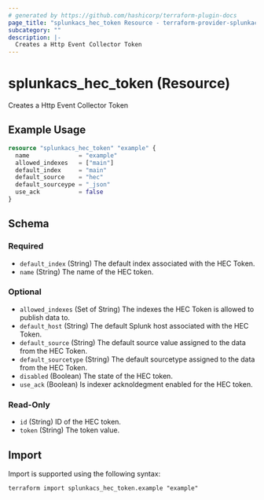 ```yaml
---
# generated by https://github.com/hashicorp/terraform-plugin-docs
page_title: "splunkacs_hec_token Resource - terraform-provider-splunkacs"
subcategory: ""
description: |-
  Creates a Http Event Collector Token
---
```


# splunkacs_hec_token (Resource)

Creates a Http Event Collector Token

## Example Usage

```terraform
resource "splunkacs_hec_token" "example" {
  name              = "example"
  allowed_indexes   = ["main"]
  default_index     = "main"
  default_source    = "hec"
  default_sourceype = "_json"
  use_ack           = false
}
```

<!-- schema generated by tfplugindocs -->
## Schema

### Required

- `default_index` (String) The default index associated with the HEC Token.
- `name` (String) The name of the HEC token.

### Optional

- `allowed_indexes` (Set of String) The indexes the HEC Token is allowed to publish data to.
- `default_host` (String) The default Splunk host associated with the HEC Token.
- `default_source` (String) The default source value assigned to the data from the HEC Token.
- `default_sourcetype` (String) The default sourcetype assigned to the data from the HEC Token.
- `disabled` (Boolean) The state of the HEC token.
- `use_ack` (Boolean) Is indexer acknoldegment enabled for the HEC token.

### Read-Only

- `id` (String) ID of the HEC token.
- `token` (String) The token value.

## Import

Import is supported using the following syntax:

```shell
terraform import splunkacs_hec_token.example "example"
```
